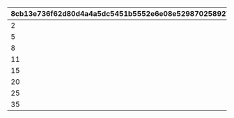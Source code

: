 |8cb13e736f62d80d4a4a5dc5451b5552e6e08e52987025892715c10f43c6032f|15849ae16c48fc788a7f49faef41bda103eb6ce82ea8a6ccc787eea8f7f000a7|f833b412748d2cf28319052ba24a421af23f7860fa3f22f57f8c0b147646562d|a4f16eae3079d83cd5540cc70fc39c37be2e3a18521946397d810de002e40fe4|91f5672a6f1882deac27047d78a2c2b291889017824f6f2d853532271fd8bcd8|
| --- | --- | --- | --- | --- |
|2|300|1|4|3|
|5|600|2|7|6|
|8|1000|3|10|9|
|11|1500|4|13|12|
|15|2000|5|17|16|
|20|4000|6|22|21|
|25|5000|7|27|26|
|35|6000|8|37|36|